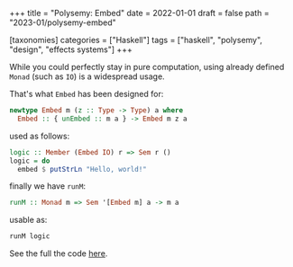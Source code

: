 +++
title = "Polysemy: Embed"
date = 2022-01-01
draft = false
path = "2023-01/polysemy-embed"

[taxonomies]
categories = ["Haskell"]
tags = ["haskell", "polysemy", "design", "effects systems"]
+++

While you could perfectly stay in pure computation, using already defined `Monad` (such as `IO`) is a widespread usage.

That's what `Embed` has been designed for:

```haskell
newtype Embed m (z :: Type -> Type) a where
  Embed :: { unEmbed :: m a } -> Embed m z a
```

used as follows:

```haskell
logic :: Member (Embed IO) r => Sem r ()
logic = do
  embed $ putStrLn "Hello, world!"
```

finally we have `runM`:

```haskell
runM :: Monad m => Sem '[Embed m] a -> m a
```

usable as:

```haskell
runM logic
```

See the full the code [here](https://github.com/blackheaven/blackheaven.github.io/blob/master/content/code/polysemy/src/Embed.hs).

